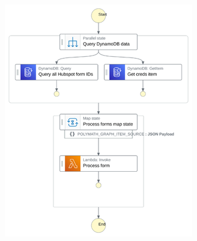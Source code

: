 ![Step function graph](https://github.com/jessicalynch/ryl-forms/blob/main/aws_stacks/hubspot_to_ryl_sfn_stack.svg?raw=true)

